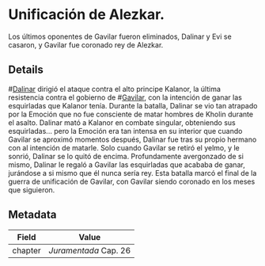 # Unificación de Alezkar.
Los últimos oponentes de Gavilar fueron eliminados, Dalinar y Evi se casaron, y Gavilar fue coronado rey de Alezkar. 

## Details
#[Dalinar](characters/dalinar) dirigió el ataque contra el alto principe Kalanor, la última resistencia contra el gobierno de #[Gavilar](characters/gavilar), con la intención de ganar las esquirladas que Kalanor tenía. Durante la batalla, Dalinar se vio tan atrapado por la Emoción que no fue consciente de matar hombres de Kholin durante el asalto. Dalinar mató a Kalanor en combate singular, obteniendo sus esquirladas... pero la Emoción era tan intensa en su interior que cuando Gavilar se aproximó momentos después, Dalinar fue tras su propio hermano con al intención de matarle. Solo cuando Gavilar se retiró el yelmo, y le sonrió, Dalinar se lo quitó de encima. Profundamente avergonzado de si mismo, Dalinar le regaló a Gavilar las esquirladas que acababa de ganar, jurándose a si mismo que él nunca sería rey. Esta batalla marcó el final de la guerra de unificación de Gavilar, con Gavilar siendo coronado en los meses que siguieron. 
## Metadata
| Field | Value |
| ----- | ----- |
| chapter | *Juramentada* Cap. 26 |
